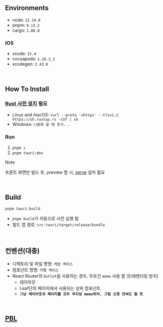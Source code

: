 ## Environments

- node: `22.14.0`
- pnpm: `9.13.2`
- cargo: `1.86.0`

### IOS

- xcode: `15.4`
- cocoapods: `1.16.2_1`
- xcodegen: `2.43.0`

<br />

## How To Install

### [Rust 사전 설치](https://v2.tauri.app/start/prerequisites/#rust) 필요

- Linux and macOS: `curl --proto '=https' --tlsv1.2 https://sh.rustup.rs -sSf | sh`
- Windows: `나중에 할 때 추가...`

### Run

1. `pnpm i`
2. `pnpm tauri:dev`

> [!NOTE]
> 프론트 화면만 빌드 후, preview 할 시, [serve](https://www.npmjs.com/package/serve) 설치 필요

<br />

## Build

`pnpm tauri:build`

- `pnpm build`가 자동으로 사전 실행 됨
- 빌드 앱 경로: `src-tauri/target/release/bundle`

<br />

## 컨벤션(대충)

- 디렉토리 및 파일 명명: `케밥 케이스`
- 컴포넌트 명명: `카멜 케이스`
- React Router의 `Outlet`을 사용하는 경우, 무조건 `memo` 사용 할 것(재렌더링 방지)
  - 레이아웃
  - Leaf단의 페이지에서 사용되는 상위 컴포넌트
  - **`그냥 레이아웃과 페이지를 모두 무지성 memo하자, 그럼 신경 안써도 될 듯`**

<br />

## [PBL](./doc/PBL.md)
